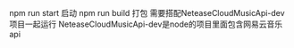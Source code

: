 npm run start 启动
npm run build 打包
需要搭配NeteaseCloudMusicApi-dev项目一起运行 
NeteaseCloudMusicApi-dev是node的项目里面包含网易云音乐api
